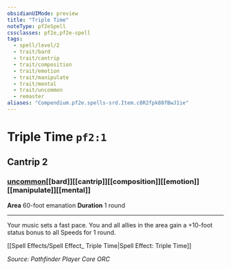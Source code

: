 ```yaml
---
obsidianUIMode: preview
title: "Triple Time"
noteType: pf2eSpell
cssclasses: pf2e,pf2e-spell
tags:
  - spell/level/2
  - trait/bard
  - trait/cantrip
  - trait/composition
  - trait/emotion
  - trait/manipulate
  - trait/mental
  - trait/uncommon
  - remaster
aliases: "Compendium.pf2e.spells-srd.Item.c8R2fpk88fBwJ1ie" 
---
```

# Triple Time  `pf2:1`  
## Cantrip 2
### [uncommon](uncommon "Uncommon Rarity Trait")[[bard]][[cantrip]][[composition]][[emotion]][[manipulate]][[mental]]

**Area** 60-foot emanation
**Duration** 1 round
* * * 
Your music sets a fast pace. You and all allies in the area gain a +10-foot status bonus to all Speeds for 1 round.

[[Spell Effects/Spell Effect_ Triple Time|Spell Effect: Triple Time]]

*Source: Pathfinder Player Core*
*ORC*